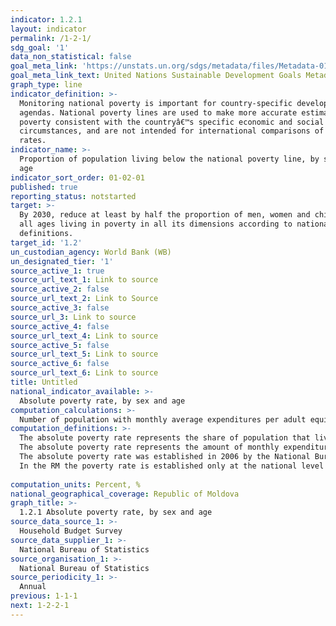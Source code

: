 ```yaml
---
indicator: 1.2.1
layout: indicator
permalink: /1-2-1/
sdg_goal: '1'
data_non_statistical: false
goal_meta_link: 'https://unstats.un.org/sdgs/metadata/files/Metadata-01-02-01.pdf '
goal_meta_link_text: United Nations Sustainable Development Goals Metadata (PDF 98.2 KB)
graph_type: line
indicator_definition: >-
  Monitoring national poverty is important for country-specific development
  agendas. National poverty lines are used to make more accurate estimates of
  poverty consistent with the countryâ€™s specific economic and social
  circumstances, and are not intended for international comparisons of poverty
  rates.
indicator_name: >-
  Proportion of population living below the national poverty line, by sex and
  age
indicator_sort_order: 01-02-01
published: true
reporting_status: notstarted
target: >-
  By 2030, reduce at least by half the proportion of men, women and children of
  all ages living in poverty in all its dimensions according to national
  definitions.
target_id: '1.2'
un_custodian_agency: World Bank (WB)
un_designated_tier: '1'
source_active_1: true
source_url_text_1: Link to source
source_active_2: false
source_url_text_2: Link to Source
source_active_3: false
source_url_3: Link to source
source_active_4: false
source_url_text_4: Link to source
source_active_5: false
source_url_text_5: Link to source
source_active_6: false
source_url_text_6: Link to source
title: Untitled
national_indicator_available: >-
  Absolute poverty rate, by sex and age
computation_calculations: >-
  Number of population with monthly average expenditures per adult equivalent lower than the value of the absolute poverty line, during the period of reference / total number of population during the year of reference *100.
computation_definitions: >-
  The absolute poverty rate represents the share of population that lives below the nationally established poverty line. <br> 
  The absolute poverty rate represents the amount of monthly expenditures for a set of food products, non-food goods and services considered as minimum necessary amount of a household so as to ensure a decent living. <br> 
  The absolute poverty rate was established in 2006 by the National Bureau of Statistics according to the methodology (developed jointly by NBS and Ministry of Economy), which implies the annual recalculation of the poverty rate based on the Consumption Price Index. In 2016 the methodology for estimating the absolute poverty indicators was reviewed and the absolute poverty rate was recalculated.<br> 
  In the RM the poverty rate is established only at the national level (but not at the urban or rural levels). Since 2014, the poverty rate is calculated according to the new methodology, approved via the National Bureau of Statistics Order No. 56 dated 24 August 2018.<br> 
  
computation_units: Percent, %
national_geographical_coverage: Republic of Moldova
graph_title: >-
  1.2.1 Absolute poverty rate, by sex and age
source_data_source_1: >-
  Household Budget Survey 
source_data_supplier_1: >-
  National Bureau of Statistics
source_organisation_1: >-
  National Bureau of Statistics
source_periodicity_1: >-
  Annual
previous: 1-1-1
next: 1-2-2-1
---
```

